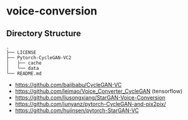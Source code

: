 # voice-conversion

## Directory Structure
```
.
├── LICENSE
├── Pytorch-CycleGAN-VC2
│   ├── cache
│   └── data
└── README.md
```

- https://github.com/bajibabu/CycleGAN-VC
- https://github.com/leimao/Voice_Converter_CycleGAN (tensorflow)
- https://github.com/liusongxiang/StarGAN-Voice-Conversion
- https://github.com/junyanz/pytorch-CycleGAN-and-pix2pix/
- https://github.com/hujinsen/pytorch-StarGAN-VC

